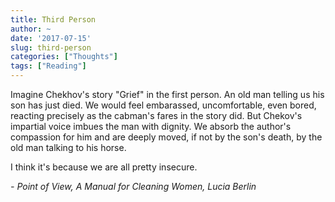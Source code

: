 ```yaml
---
title: Third Person
author: ~
date: '2017-07-15'
slug: third-person
categories: ["Thoughts"]
tags: ["Reading"]
---
```

Imagine Chekhov's story "Grief" in the first person. An old man telling us his son has just died. We would feel embarassed, uncomfortable, even bored, reacting precisely as the cabman's fares in the story did. But Chekov's impartial voice imbues the man with dignity. We absorb the author's compassion for him and are deeply moved, if not by the son's death, by the old man talking to his horse. 

I think it's because we are all pretty insecure.

*- Point of View, A Manual for Cleaning Women, Lucia Berlin*
